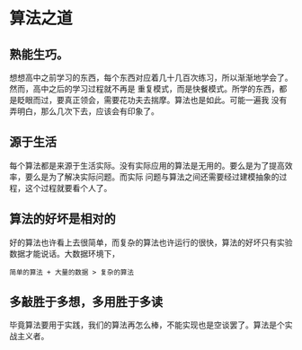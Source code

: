 # 算法之道
## 熟能生巧。
想想高中之前学习的东西，每个东西对应着几十几百次练习，所以渐渐地学会了。然而，高中之后的学习过程就不再是
重复模式，而是快餐模式。所学的东西，都是眨眼而过，要真正领会，需要花功夫去揣摩。算法也是如此。可能一遍我
没有弄明白，那么几次下去，应该会有印象了。

## 源于生活
每个算法都是来源于生活实际。没有实际应用的算法是无用的。要么是为了提高效率，要么是为了解决实际问题。而实际
问题与算法之间还需要经过建模抽象的过程，这个过程就要看个人了。

## 算法的好坏是相对的
好的算法也许看上去很简单，而复杂的算法也许运行的很快，算法的好坏只有实验数据才能说话。大数据环境下，

    简单的算法 + 大量的数据 > 复杂的算法

## 多敲胜于多想，多用胜于多读
毕竟算法要用于实践，我们的算法再怎么棒，不能实现也是空谈罢了。算法是个实战主义者。

